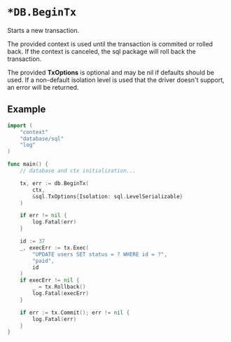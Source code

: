 # `*DB.BeginTx`
Starts a new transaction.  
  
The provided context is used until the transaction is commited or rolled back. If the context is canceled, the sql package will roll back the transaction.  
  
The provided **TxOptions** is optional and may be nil if defaults should be used. If a non-default isolation level is used that the driver doesn't support, an error will be returned.
## Example
```go
import (
    "context"
    "database/sql"
    "log"
)

func main() {
    // database and ctx initialization...

    tx, err := db.BeginTx(
        ctx,
        &sql.TxOptions{Isolation: sql.LevelSerializable}
    )

    if err != nil {
        log.Fatal(err)
    }

    id := 37
    _, execErr := tx.Exec(
        "UPDATE users SET status = ? WHERE id = ?",
        "paid",
        id
    )
    if execErr != nil {
        _ = tx.Rollback()
        log.Fatal(execErr)
    }

    if err := tx.Commit(); err != nil {
        log.Fatal(err)
    }
}
```
